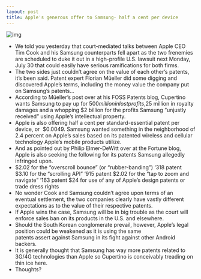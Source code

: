 ```yaml
---
layout: post
title: Apple's generous offer to Samsung- half a cent per device
---
```

![img](http://media.idownloadblog.com/wp-content/uploads/2012/01/apple-vs-samsung.jpeg)
* We told you yesterday that court-mediated talks between Apple CEO Tim Cook and his Samsung counterparts fell apart as the two frenemies are scheduled to duke it out in a high-profile U.S. lawsuit next Monday, July 30 that could easily have serious ramifications for both firms.
* The two sides just couldn’t agree on the value of each other’s patents, it’s been said. Patent expert Florian Müeller did some digging and discovered Apple’s terms, including the money value the company put on Samsung’s patents…
* According to Müeller’s post over at his FOSS Patents blog, Cupertino wants Samsung to pay up for $500 million in lost profits, $25 million in royalty damages and a whopping $2 billion for the profits Samsung “unjustly received” using Apple’s intellectual property.
* Apple is also offering half a cent per standard-essential patent per device, or  $0.0049. Samsung wanted something in the neighborhood of 2.4 percent on Apple’s sales based on its patented wireless and cellular technology Apple’s mobile products utilize.
* And as pointed out by Philip Elmer-DeWitt over at the Fortune blog, Apple is also seeking the following for its patents Samsung allegedly infringed upon.
* $2.02 for the “overscroll bounce” (or “rubber-banding”) ‘318 patent $3.10 for the “scrolling API” ‘915 patent $2.02 for the “tap to zoom and navigate” ‘163 patent $24 for use of any of Apple’s design patents or trade dress rights
* No wonder Cook and Samsung couldn’t agree upon terms of an eventual settlement, the two companies clearly have vastly different expectations as to the value of their respective patents.
* If Apple wins the case, Samsung will be in big trouble as the court will enforce sales ban on its products in the U.S. and elsewhere.
* Should the South Korean conglomerate prevail, however, Apple’s legal position could be weakened as it is using the same patents assert against Samsung in its fight against other Android backers.
* It is generally thought that Samsung has way more patents related to 3G/4G technologies than Apple so Cupertino is conceivably treading on thin ice here.
* Thoughts?

